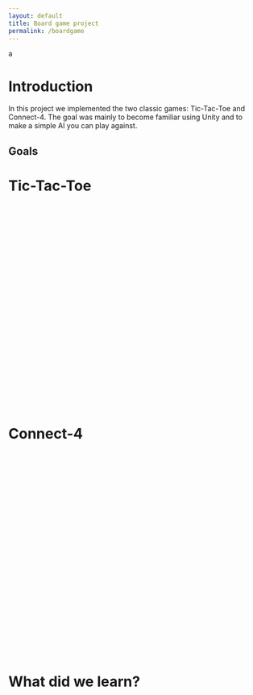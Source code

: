 ```yaml
---
layout: default
title: Board game project
permalink: /boardgame
---
```


<script src="https://d3js.org/d3.v4.min.js"></script>
<script src="Charts/barChart.js"></script>
<script src="Charts/lineChart.js"></script>

<!--Unity-->
<link rel="shortcut icon" href="Unity/Shared/favicon.ico">
<link rel="stylesheet" href="Unity/Shared/style.css">
<script src="Unity/Shared/UnityProgress.js"></script>
<script src="Unity/Shared/UnityLoader.js"></script>
<script src="Unity/unitySceneLoader.js"></script>

<!--Global-->
<link rel="stylesheet" type="text/css" href="styles.css">
<script src="global.js"></script>
a

# Introduction
In this project we implemented the two classic games: Tic-Tac-Toe and Connect-4. The goal was mainly to become familiar using Unity and to make a simple AI you can play against.

## Goals

# Tic-Tac-Toe
<div id="ticTacToeContainer" style="width: 600px; height: 400px"></div>

# Connect-4
<div id="connect4Container" style="width: 600px; height: 400px"></div>

# What did we learn?



